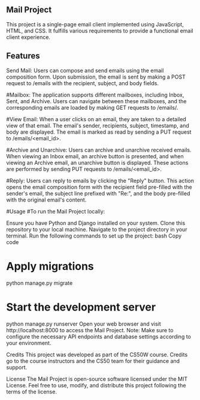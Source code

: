 ## Mail Project
This project is a single-page email client implemented using JavaScript, HTML, and CSS. It fulfills various requirements to provide a functional email client experience.

## Features
Send Mail: Users can compose and send emails using the email composition form. Upon submission, the email is sent by making a POST request to /emails with the recipient, subject, and body fields.

#Mailbox: The application supports different mailboxes, including Inbox, Sent, and Archive. Users can navigate between these mailboxes, and the corresponding emails are loaded by making GET requests to /emails/<mailbox>.

#View Email: When a user clicks on an email, they are taken to a detailed view of that email. The email's sender, recipients, subject, timestamp, and body are displayed. The email is marked as read by sending a PUT request to /emails/<email_id>.

#Archive and Unarchive: Users can archive and unarchive received emails. When viewing an Inbox email, an archive button is presented, and when viewing an Archive email, an unarchive button is displayed. These actions are performed by sending PUT requests to /emails/<email_id>.

#Reply: Users can reply to emails by clicking the "Reply" button. This action opens the email composition form with the recipient field pre-filled with the sender's email, the subject line prefixed with "Re:", and the body pre-filled with the original email's content.

#Usage
#To run the Mail Project locally:

Ensure you have Python and Django installed on your system.
Clone this repository to your local machine.
Navigate to the project directory in your terminal.
Run the following commands to set up the project:
bash
Copy code
# Apply migrations
python manage.py migrate

# Start the development server
python manage.py runserver
Open your web browser and visit http://localhost:8000 to access the Mail Project.
Note: Make sure to configure the necessary API endpoints and database settings according to your environment.

Credits
This project was developed as part of the CS50W course. Credits go to the course instructors and the CS50 team for their guidance and support.

License
The Mail Project is open-source software licensed under the MIT License. Feel free to use, modify, and distribute this project following the terms of the license.






